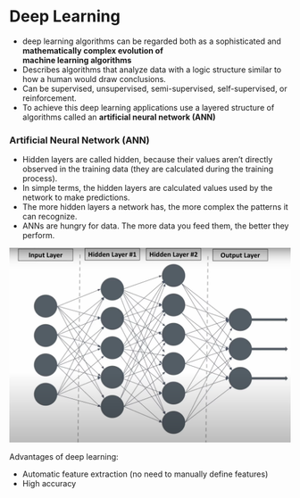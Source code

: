 # Deep Learning
- deep learning algorithms can be regarded both as a sophisticated and **mathematically complex evolution of  
machine learning algorithms**  
- Describes algorithms that analyze data with a logic structure similar to how a human would draw conclusions.  
- Can be supervised, unsupervised, semi-supervised, self-supervised, or reinforcement.
- To achieve this deep learning applications use a layered structure of algorithms called an **artificial neural network (ANN)**

### Artificial Neural Network (ANN)
- Hidden layers are called hidden, because their values aren’t directly observed in the training data (they are calculated during the training process).  
- In simple terms, the hidden layers are calculated values used by the network to make predictions.  
- The more hidden layers a network has, the more complex the patterns it can recognize.  
- ANNs are hungry for data. The more data you feed them, the better they perform.  

<img src="../images/ANN.png" alt="Neural Network" width="700">  

Advantages of deep learning:
- Automatic feature extraction (no need to manually define features)
- High accuracy
